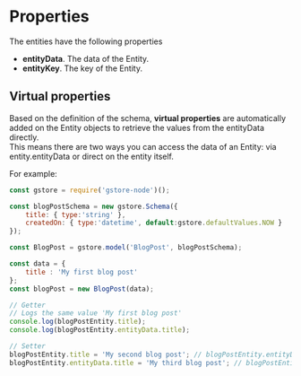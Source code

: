 # Properties

The entities have the following properties

* **entityData**. The data of the Entity.
* **entityKey**. The key of the Entity.

## Virtual properties

Based on the definition of the schema, **virtual properties** are automatically added on the Entity objects to retrieve the values from the entityData directly.  
This means there are two ways you can access the data of an Entity: via entity.entityData or direct on the entity itself.

For example:

```javascript
const gstore = require('gstore-node')();

const blogPostSchema = new gstore.Schema({
    title: { type:'string' },
    createdOn: { type:'datetime', default:gstore.defaultValues.NOW }
});

const BlogPost = gstore.model('BlogPost', blogPostSchema);

const data = {
    title : 'My first blog post'
};
const blogPost = new BlogPost(data);

// Getter
// Logs the same value 'My first blog post'
console.log(blogPostEntity.title);
console.log(blogPostEntity.entityData.title);

// Setter
blogPostEntity.title = 'My second blog post'; // blogPostEntity.entityData.title is also changed
blogPostEntity.entityData.title = 'My third blog post'; // blogPostEntity.title is also changed
```


